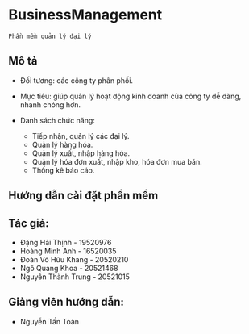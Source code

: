 # BusinessManagement

 `Phần mềm quản lý đại lý`

## Mô tả

- Đối tương: các công ty phân phối.

- Mục tiêu: giúp quản lý hoạt động kinh doanh của công ty dễ dàng, nhanh chóng hơn.

- Danh sách chức năng:

  - Tiếp nhận, quản lý các đại lý.
  - Quản lý hàng hóa.
  - Quản lý xuất, nhập hàng hóa.
  - Quản lý hóa đơn xuất, nhập kho, hóa đơn mua bán.
  - Thống kê báo cáo.
## Hướng dẫn cài đặt phần mềm

## Tác giả:
  - Đặng Hải Thịnh - 19520976
  - Hoàng Minh Anh - 16520035
  - Đoàn Võ Hữu Khang - 20520210
  - Ngô Quang Khoa - 20521468
  - Nguyễn Thành Trung - 20521015
## Giảng viên hướng dẫn:
  - Nguyễn Tấn Toàn
